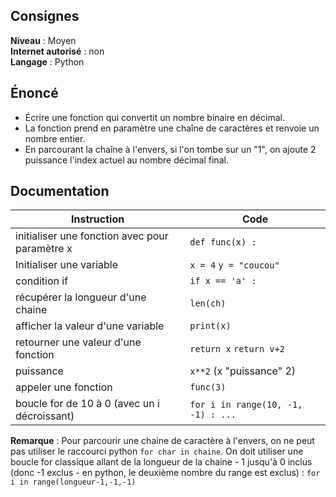 ## Consignes

**Niveau** : Moyen  
**Internet autorisé** : non  
**Langage** : Python

## Énoncé

- Écrire une fonction qui convertit un nombre binaire en décimal.  
- La fonction prend en paramètre une chaîne de caractères et renvoie un nombre entier.  
- En parcourant la chaîne à l'envers, si l'on tombe sur un "1", on ajoute 2 puissance l'index actuel au nombre décimal final.


## Documentation
| Instruction                                    | Code                               |
| ---------------------------------------------- | ---------------------------------- |
| initialiser une fonction avec pour paramètre x | `def func(x) :`                    |
| Initialiser une variable                       | `x = 4` `y = "coucou"`             |
| condition if                                   | `if x == 'a' :`<br>                |
| récupérer la longueur d'une chaine             | `len(ch)`                          |
| afficher la valeur d'une variable              | `print(x)`                         |
| retourner une valeur d'une fonction            | `return x` `return v+2`            |
| puissance                                      | `x**2` (x "puissance" 2)           |
| appeler une fonction                           | `func(3)`                          |
| boucle for de 10 à 0 (avec un i décroissant)   | `for i in range(10, -1, -1) : ...` |

**Remarque** : Pour parcourir une chaine de caractère à l'envers, on ne peut pas utiliser le raccourci python `for char in chaine`. On doit utiliser une boucle for classique allant de la longueur de la chaine - 1 jusqu'à 0 inclus (donc -1 exclus - en python, le deuxième nombre du range est exclus) : `for i in range(longueur-1,-1,-1)`